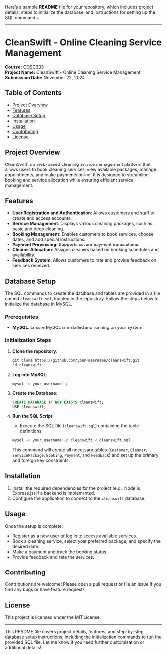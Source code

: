 Here’s a sample **README** file for your repository, which includes project details, steps to initialize the database, and instructions for setting up the SQL commands.

---

# CleanSwift - Online Cleaning Service Management

**Course:** COSC333  
**Project Name:** CleanSwift - Online Cleaning Service Management  
**Submission Date:** November 22, 2024

## Table of Contents

-   [Project Overview](#project-overview)
-   [Features](#features)
-   [Database Setup](#database-setup)
-   [Installation](#installation)
-   [Usage](#usage)
-   [Contributing](#contributing)
-   [License](#license)

## Project Overview

CleanSwift is a web-based cleaning service management platform that allows users to book cleaning services, view available packages, manage appointments, and make payments online. It is designed to streamline booking and service allocation while ensuring efficient service management.

## Features

-   **User Registration and Authentication**: Allows customers and staff to create and access accounts.
-   **Service Management**: Displays various cleaning packages, such as basic and deep cleaning.
-   **Booking Management**: Enables customers to book services, choose dates, and add special instructions.
-   **Payment Processing**: Supports secure payment transactions.
-   **Cleaner Allocation**: Assigns cleaners based on booking schedules and availability.
-   **Feedback System**: Allows customers to rate and provide feedback on services received.

## Database Setup

The SQL commands to create the database and tables are provided in a file named `cleanswift.sql`, located in the repository. Follow the steps below to initialize the database in MySQL.

### Prerequisites

-   **MySQL**: Ensure MySQL is installed and running on your system.

### Initialization Steps

1. **Clone the repository**:

    ```bash
    git clone https://github.com/your-username/cleanswift.git
    cd cleanswift
    ```

2. **Log into MySQL**:

    ```bash
    mysql -u your_username -p
    ```

3. **Create the Database**:

    ```sql
    CREATE DATABASE IF NOT EXISTS cleanswift;
    USE cleanswift;
    ```

4. **Run the SQL Script**:

    - Execute the SQL file (`cleanswift.sql`) containing the table definitions:

    ```bash
    mysql -u your_username -p cleanswift < cleanswift.sql
    ```

    This command will create all necessary tables (`Customer`, `Cleaner`, `ServicePackage`, `Booking`, `Payment`, and `Feedback`) and set up the primary and foreign key constraints.

## Installation

1. Install the required dependencies for the project (e.g., Node.js, Express.js) if a backend is implemented.
2. Configure the application to connect to the `cleanswift` database.

## Usage

Once the setup is complete:

-   Register as a new user or log in to access available services.
-   Book a cleaning service, select your preferred package, and specify the desired date.
-   Make a payment and track the booking status.
-   Provide feedback and rate the services.

## Contributing

Contributions are welcome! Please open a pull request or file an issue if you find any bugs or have feature requests.

## License

This project is licensed under the MIT License.

---

This README file covers project details, features, and step-by-step database setup instructions, including the initialization commands to run the provided SQL file. Let me know if you need further customization or additional details!
